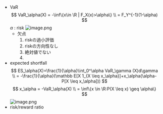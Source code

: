 - VaR
    $$
    VaR_\alpha(X) = -\inf\{x\in \R | F_X(x)>\alpha\} \\ = F_Y^{-1}(1-\alpha)
    $$
    $\alpha$ : risk
    ![image.png](image.png)
    - 欠点
        1. riskの過小評価
        2. riskの方向性なし
        3. 絶対値でない
        4. 
- expected shortfall
    $$
    ES_\alpha(X)=\frac{1}{\alpha}\int_0^\alpha VaR_\gamma (X)d\gamma \\
    = -\frac{1}{\alpha}(\mathbb E[X 1_{X \leq x_\alpha}]+x_\alpha(\alpha-P[X \leq x_\alpha]))
    $$
    $$
    x_\alpha = -VaR_\alpha(X) \\ = \inf\{x \in \R:P(X \leq x) \geq \alpha\}
    $$
    ![image.png](image%201.png)
- risk/reward ratio
